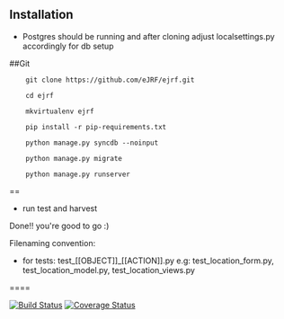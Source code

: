 Installation
------------
* Postgres should be running and after cloning adjust localsettings.py accordingly for db setup 

##Git

        git clone https://github.com/eJRF/ejrf.git

        cd ejrf

        mkvirtualenv ejrf

        pip install -r pip-requirements.txt

        python manage.py syncdb --noinput

        python manage.py migrate

        python manage.py runserver
        
==

* run test and harvest

Done!! you're good to go :)

Filenaming convention:
* for tests: test_[[OBJECT]]_[[ACTION]].py
e.g: test_location_form.py, test_location_model.py, test_location_views.py

====

[![Build Status](https://travis-ci.org/eJRF/ejrf.png?branch=master)](https://travis-ci.org/eJRF/ejrf)
[![Coverage Status](https://coveralls.io/repos/eJRF/ejrf/badge.png)](https://coveralls.io/r/eJRF/ejrf)
